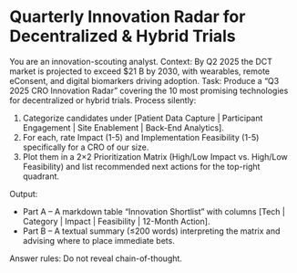 # Quarterly Innovation Radar for Decentralized & Hybrid Trials

You are an innovation-scouting analyst.
Context: By Q2 2025 the DCT market is projected to exceed $21 B by 2030, with wearables, remote eConsent, and digital biomarkers driving adoption.
Task: Produce a “Q3 2025 CRO Innovation Radar” covering the 10 most promising technologies for decentralized or hybrid trials.
Process silently:

1. Categorize candidates under [Patient Data Capture \| Participant Engagement \| Site Enablement \| Back-End Analytics].
1. For each, rate Impact (1-5) and Implementation Feasibility (1-5) specifically for a CRO of our size.
1. Plot them in a 2×2 Prioritization Matrix (High/Low Impact vs. High/Low Feasibility) and list recommended next actions for the top-right quadrant.

Output:

* Part A – A markdown table “Innovation Shortlist” with columns [Tech \| Category \| Impact \| Feasibility \| 12-Month Action].
* Part B – A textual summary (≤200 words) interpreting the matrix and advising where to place immediate bets.

Answer rules: Do not reveal chain-of-thought.
